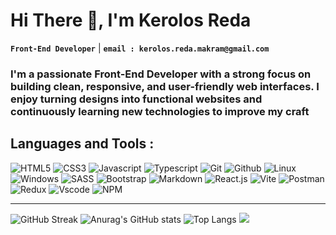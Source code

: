 <h1 align="left">Hi There 👋, I'm Kerolos Reda</h1>

**`Front-End Developer`** | **`email : kerolos.reda.makram@gmail.com`**<br/>
<h3 align="left">I'm a passionate Front-End Developer with a strong focus on building clean, responsive, and user-friendly web interfaces. I enjoy turning designs into functional websites and continuously learning new technologies to improve my craft</h3>

## Languages and Tools :
![HTML5](https://api.iconify.design/skill-icons:html.svg?width=50)
![CSS3](https://api.iconify.design/skill-icons:css.svg?width=50)
![Javascript](https://api.iconify.design/skill-icons:javascript.svg?width=50)
![Typescript](https://api.iconify.design/skill-icons:typescript.svg?width=50)
![Git](https://api.iconify.design/skill-icons:git.svg?width=50)
![Github](https://api.iconify.design/skill-icons:github-dark.svg?width=50)
![Linux](https://api.iconify.design/skill-icons:linux-light.svg?width=50)
![Windows](https://api.iconify.design/skill-icons:windows-dark.svg?width=50)
![SASS](https://api.iconify.design/skill-icons:sass.svg?width=50)
![Bootstrap](https://api.iconify.design/skill-icons:bootstrap.svg?width=50)
![Markdown](https://api.iconify.design/skill-icons:markdown-dark.svg?width=50)
![React.js](https://api.iconify.design/skill-icons:react-dark.svg?width=50)
![Vite](https://api.iconify.design/skill-icons:vite-dark.svg?width=50)
![Postman](https://api.iconify.design/skill-icons:postman.svg?width=50)
![Redux](https://api.iconify.design/skill-icons:redux.svg?width=50)
![Vscode](https://api.iconify.design/skill-icons:vscode-dark.svg?width=50)
![NPM](https://api.iconify.design/skill-icons:npm-dark.svg?width=50)

---
![GitHub Streak](https://streak-stats.demolab.com?user=kerolos-reda&hide_border=true&card_width=1000&theme=dark)
![Anurag's GitHub stats](https://github-readme-stats.vercel.app/api?username=kerolos-reda&hide=contribs,prs&card_width=1000&hide_border=true&theme=dark)
![Top Langs](https://github-readme-stats.vercel.app/api/top-langs/?username=kerolos-reda&layout=compact&card_width=1000&hide_border=true&theme=dark)
[![](https://visitcount.itsvg.in/api?id=kerolos-reda&icon=2&color=0)](https://visitcount.itsvg.in)


<!-- Proudly created with GPRM ( https://gprm.itsvg.in ) -->
